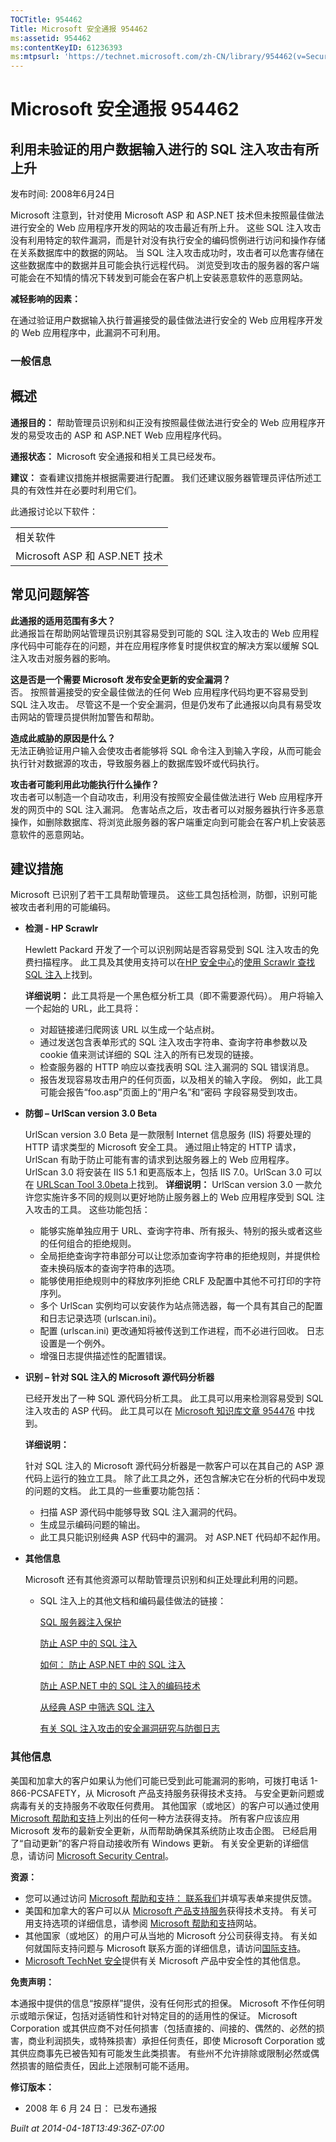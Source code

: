 ```yaml
---
TOCTitle: 954462
Title: Microsoft 安全通报 954462
ms:assetid: 954462
ms:contentKeyID: 61236393
ms:mtpsurl: 'https://technet.microsoft.com/zh-CN/library/954462(v=Security.10)'
---
```




Microsoft 安全通报 954462
=========================

利用未验证的用户数据输入进行的 SQL 注入攻击有所上升
---------------------------------------------------

发布时间: 2008年6月24日

Microsoft 注意到，针对使用 Microsoft ASP 和 ASP.NET 技术但未按照最佳做法进行安全的 Web 应用程序开发的网站的攻击最近有所上升。 这些 SQL 注入攻击没有利用特定的软件漏洞，而是针对没有执行安全的编码惯例进行访问和操作存储在关系数据库中的数据的网站。 当 SQL 注入攻击成功时，攻击者可以危害存储在这些数据库中的数据并且可能会执行远程代码。 浏览受到攻击的服务器的客户端可能会在不知情的情况下转发到可能会在客户机上安装恶意软件的恶意网站。

**减轻影响的因素：**

在通过验证用户数据输入执行普遍接受的最佳做法进行安全的 Web 应用程序开发的 Web 应用程序中，此漏洞不可利用。

### 一般信息

概述
----


**通报目的：** 帮助管理员识别和纠正没有按照最佳做法进行安全的 Web 应用程序开发的易受攻击的 ASP 和 ASP.NET Web 应用程序代码。

**通报状态：** Microsoft 安全通报和相关工具已经发布。

**建议：** 查看建议措施并根据需要进行配置。 我们还建议服务器管理员评估所述工具的有效性并在必要时利用它们。

此通报讨论以下软件：

|                               |
|-------------------------------|
| 相关软件                      |
| Microsoft ASP 和 ASP.NET 技术 |

常见问题解答
------------


**此通报的适用范围有多大？**  
此通报旨在帮助网站管理员识别其容易受到可能的 SQL 注入攻击的 Web 应用程序代码中可能存在的问题，并在应用程序修复时提供权宜的解决方案以缓解 SQL 注入攻击对服务器的影响。

**这是否是一个需要 Microsoft 发布安全更新的安全漏洞？**  
否。 按照普遍接受的安全最佳做法的任何 Web 应用程序代码均更不容易受到 SQL 注入攻击。 尽管这不是一个安全漏洞，但是仍发布了此通报以向具有易受攻击网站的管理员提供附加警告和帮助。

**造成此威胁的原因是什么？**  
无法正确验证用户输入会使攻击者能够将 SQL 命令注入到输入字段，从而可能会执行针对数据源的攻击，导致服务器上的数据库毁坏或代码执行。

**攻击者可能利用此功能执行什么操作？**  
攻击者可以制造一个自动攻击，利用没有按照安全最佳做法进行 Web 应用程序开发的网页中的 SQL 注入漏洞。 危害站点之后，攻击者可以对服务器执行许多恶意操作，如删除数据库、将浏览此服务器的客户端重定向到可能会在客户机上安装恶意软件的恶意网站。

建议措施
--------


Microsoft 已识别了若干工具帮助管理员。 这些工具包括检测，防御，识别可能被攻击者利用的可能编码。

-   **检测 - HP Scrawlr**

    Hewlett Packard 开发了一个可以识别网站是否容易受到 SQL 注入攻击的免费扫描程序。 此工具及其使用支持可以在[HP 安全中心](https://www.communities.hp.com/securitysoftware/)的[使用 Scrawlr 查找 SQL 注入](https://www.communities.hp.com/securitysoftware/blogs/spilabs/archive/2008/06/23/finding-sql-injection-with-scrawlr.aspx)上找到。

    **详细说明：**
    此工具将是一个黑色框分析工具（即不需要源代码）。 用户将输入一个起始的 URL，此工具将：

    -   对超链接递归爬网该 URL 以生成一个站点树。
    -   通过发送包含表单形式的 SQL 注入攻击字符串、查询字符串参数以及 cookie 值来测试详细的 SQL 注入的所有已发现的链接。
    -   检查服务器的 HTTP 响应以查找表明 SQL 注入漏洞的 SQL 错误消息。
    -   报告发现容易攻击用户的任何页面，以及相关的输入字段。 例如，此工具可能会报告“foo.asp”页面上的“用户名”和“密码 字段容易受到攻击。

-   **防御 – UrlScan version 3.0 Beta**

    UrlScan version 3.0 Beta 是一款限制 Internet 信息服务 (IIS) 将要处理的 HTTP 请求类型的 Microsoft 安全工具。 通过阻止特定的 HTTP 请求，UrlScan 有助于防止可能有害的请求到达服务器上的 Web 应用程序。 UrlScan 3.0 将安装在 IIS 5.1 和更高版本上，包括 IIS 7.0。UrlScan 3.0 可以在 [URLScan Tool 3.0beta](https://learn.iis.net/page.aspx/473/using-urlscan)上找到。
    **详细说明：**
    UrlScan version 3.0 一款允许您实施许多不同的规则以更好地防止服务器上的 Web 应用程序受到 SQL 注入攻击的工具。 这些功能包括：

    -   能够实施单独应用于 URL、查询字符串、所有报头、特别的报头或者这些的任何组合的拒绝规则。
    -   全局拒绝查询字符串部分可以让您添加查询字符串的拒绝规则，并提供检查未换码版本的查询字符串的选项。
    -   能够使用拒绝规则中的释放序列拒绝 CRLF 及配置中其他不可打印的字符序列。
    -   多个 UrlScan 实例均可以安装作为站点筛选器，每一个具有其自己的配置和日志记录选项 (urlscan.ini)。
    -   配置 (urlscan.ini) 更改通知将被传送到工作进程，而不必进行回收。 日志设置是一个例外。
    -   增强日志提供描述性的配置错误。

-   **识别 – 针对 SQL 注入的 Microsoft 源代码分析器**

    已经开发出了一种 SQL 源代码分析工具。 此工具可以用来检测容易受到 SQL 注入攻击的 ASP 代码。 此工具可以在 [Microsoft 知识库文章 954476](https://support.microsoft.com/kb/954476) 中找到。

    **详细说明：**

    针对 SQL 注入的 Microsoft 源代码分析器是一款客户可以在其自己的 ASP 源代码上运行的独立工具。 除了此工具之外，还包含解决它在分析的代码中发现的问题的文档。 此工具的一些重要功能包括：

    -   扫描 ASP 源代码中能够导致 SQL 注入漏洞的代码。
    -   生成显示编码问题的输出。
    -   此工具只能识别经典 ASP 代码中的漏洞。 对 ASP.NET 代码却不起作用。

-   **其他信息**

    Microsoft 还有其他资源可以帮助管理员识别和纠正处理此利用的问题。

    -   SQL 注入上的其他文档和编码最佳做法的链接：

        [SQL 服务器注入保护](https://msdn.microsoft.com/en-us/library/aa224806.aspx)

        [防止 ASP 中的 SQL 注入](https://msdn.microsoft.com/en-us/library/cc676512.aspx)

        [如何： 防止 ASP.NET 中的 SQL 注入](https://msdn.microsoft.com/en-us/library/ms998271.aspx)

        [防止 ASP.NET 中的 SQL 注入的编码技术](https://forums.asp.net/t/1254125.aspx)

        [从经典 ASP 中筛选 SQL 注入](https://blogs.iis.net/nazim/archive/2008/04/28/filtering-sql-injection-from-classic-asp.aspx)

        [有关 SQL 注入攻击的安全漏洞研究与防御日志](https://blogs.technet.com/swi/archive/2008/05/29/sql-injection-attack.aspx)

### 其他信息

美国和加拿大的客户如果认为他们可能已受到此可能漏洞的影响，可拨打电话 1-866-PCSAFETY，从 Microsoft 产品支持服务获得技术支持。 与安全更新问题或病毒有关的支持服务不收取任何费用。 其他国家（或地区）的客户可以通过使用[Microsoft 帮助和支持](https://support.microsoft.com/default.aspx?ln=zh-cn)上列出的任何一种方法获得支持。
所有客户应该应用 Microsoft 发布的最新安全更新，从而帮助确保其系统防止攻击企图。 已经启用了“自动更新”的客户将自动接收所有 Windows 更新。 有关安全更新的详细信息，请访问 [Microsoft Security Central](https://www.microsoft.com/security/default.mspx)。

**资源：**

-   您可以通过访问 [Microsoft 帮助和支持： 联系我们](https://support.microsoft.com/common/survey.aspx?scid=sw;en;1257&amp;showpage=1&amp;ws=technet&amp;sd=tech)并填写表单来提供反馈。
-   美国和加拿大的客户可以从 [Microsoft 产品支持服务](https://go.microsoft.com/fwlink/?linkid=21131)获得技术支持。 有关可用支持选项的详细信息，请参阅 [Microsoft 帮助和支持](https://support.microsoft.com/default.aspx?ln=zh-cn)网站。
-   其他国家（或地区）的用户可从当地的 Microsoft 分公司获得支持。 有关如何就国际支持问题与 Microsoft 联系方面的详细信息，请访问[国际支持](https://go.microsoft.com/fwlink/?linkid=21155)。
-   [Microsoft TechNet 安全](https://go.microsoft.com/fwlink/?linkid=21132)提供有关 Microsoft 产品中安全性的其他信息。

**免责声明：**

本通报中提供的信息“按原样”提供，没有任何形式的担保。 Microsoft 不作任何明示或暗示保证，包括对适销性和针对特定目的的适用性的保证。 Microsoft Corporation 或其供应商不对任何损害（包括直接的、间接的、偶然的、必然的损害，商业利润损失，或特殊损害）承担任何责任，即使 Microsoft Corporation 或其供应商事先已被告知有可能发生此类损害。 有些州不允许排除或限制必然或偶然损害的赔偿责任，因此上述限制可能不适用。

**修订版本：**

-   2008 年 6 月 24 日： 已发布通报

*Built at 2014-04-18T13:49:36Z-07:00*

